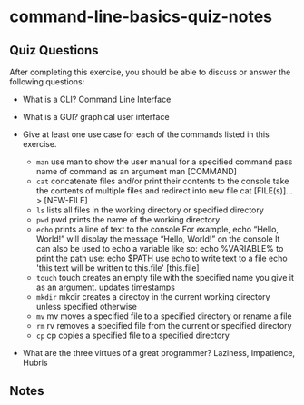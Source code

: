# command-line-basics-quiz-notes

## Quiz Questions

After completing this exercise, you should be able to discuss or answer the following questions:

- What is a CLI?
  Command Line Interface
- What is a GUI?
  graphical user interface
- Give at least one use case for each of the commands listed in this exercise.

  - `man`
    use man to show the user manual for a specified command pass name of command as an argument
    man [COMMAND]
  - `cat`
    concatenate files and/or print their contents to the console
    take the contents of multiple files and redirect into new file
    cat [FILE(s)]... > [NEW-FILE]
  - `ls`
    lists all files in the working directory or specified directory
  - `pwd`
    pwd prints the name of the working directory
  - `echo`
    prints a line of text to the console
    For example, echo “Hello, World!” will display the message “Hello, World!” on the console
    It can also be used to echo a variable like so:
    echo %VARIABLE%
    to print the path use:
    echo $PATH
    use echo to write text to a file
    echo 'this text will be written to this.file' [this.file]
  - `touch`
    touch creates an empty file with the specified name you give it as an argument. updates timestamps
  - `mkdir`
    mkdir creates a directoy in the current working directory unless specified otherwise
  - `mv`
    mv moves a specified file to a specified directory or rename a file
  - `rm`
    rv removes a specified file from the current or specified directory
  - `cp`
    cp copies a specified file to a specified directory

- What are the three virtues of a great programmer?
  Laziness, Impatience, Hubris

## Notes
